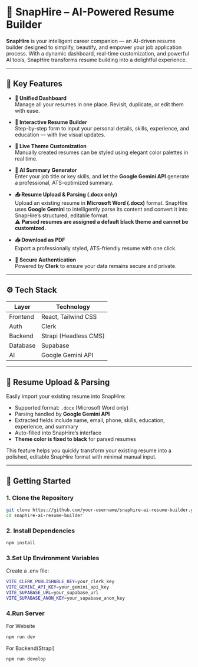 # 🚀 SnapHire – AI-Powered Resume Builder

**SnapHire** is your intelligent career companion — an AI-driven resume builder designed to simplify, beautify, and empower your job application process. With a dynamic dashboard, real-time customization, and powerful AI tools, SnapHire transforms resume building into a delightful experience.

---

## 🧩 Key Features

- **📁 Unified Dashboard**  
  Manage all your resumes in one place. Revisit, duplicate, or edit them with ease.

- **🧱 Interactive Resume Builder**  
  Step-by-step form to input your personal details, skills, experience, and education — with live visual updates.

- **🎨 Live Theme Customization**  
  Manually created resumes can be styled using elegant color palettes in real time.

- **🤖 AI Summary Generator**  
  Enter your job title or key skills, and let the **Google Gemini API** generate a professional, ATS-optimized summary.

- **📤 Resume Upload & Parsing (.docx only)**  
  Upload an existing resume in **Microsoft Word (.docx)** format. SnapHire uses **Google Gemini** to intelligently parse its content and convert it into SnapHire’s structured, editable format.  
  ⚠️ **Parsed resumes are assigned a default black theme and cannot be customized.**

- **📥 Download as PDF**  
  Export a professionally styled, ATS-friendly resume with one click.

- **🔐 Secure Authentication**  
  Powered by **Clerk** to ensure your data remains secure and private.

---

## ⚙️ Tech Stack

| Layer    | Technology            |
| -------- | --------------------- |
| Frontend | React, Tailwind CSS   |
| Auth     | Clerk                 |
| Backend  | Strapi (Headless CMS) |
| Database | Supabase              |
| AI       | Google Gemini API     |

---

## 📂 Resume Upload & Parsing

Easily import your existing resume into SnapHire:

- Supported format: `.docx` (Microsoft Word only)
- Parsing handled by **Google Gemini API**
- Extracted fields include name, email, phone, skills, education, experience, and summary
- Auto-filled into SnapHire’s interface
- **Theme color is fixed to black** for parsed resumes

This feature helps you quickly transform your existing resume into a polished, editable SnapHire format with minimal manual input.

---

<!-- ## 📸 Preview

| Dashboard | Resume Builder |
|----------|----------------|
| ![Dashboard](link-to-image) | ![Builder](link-to-image) |

--- -->

## 🚀 Getting Started

### 1. Clone the Repository

```bash
git clone https://github.com/your-username/snaphire-ai-resume-builder.git
cd snaphire-ai-resume-builder
```

### 2. Install Dependencies

```bash
npm install
```

### 3.Set Up Environment Variables

Create a .env file:

```bash
VITE_CLERK_PUBLISHABLE_KEY=your_clerk_key
VITE_GEMINI_API_KEY=your_gemini_api_key
VITE_SUPABASE_URL=your_supabase_url
VITE_SUPABASE_ANON_KEY=your_supabase_anon_key
```

### 4.Run Server

For Website

```bash
npm run dev
```

For Backend(Strapi)

```bash
npm run develop
```
